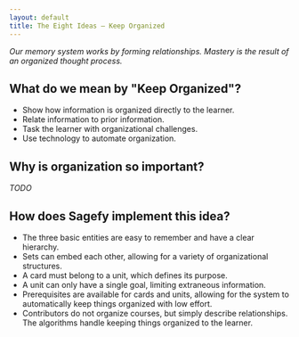 ```yaml
---
layout: default
title: The Eight Ideas – Keep Organized
---
```


_Our memory system works by forming relationships. Mastery is the result of an organized thought process._

What do we mean by "Keep Organized"?
-------------------------------------

- Show how information is organized directly to the learner.
- Relate information to prior information.
- Task the learner with organizational challenges.
- Use technology to automate organization.

Why is organization so important?
--------------------------------------

_TODO_

How does Sagefy implement this idea?
------------------------------------

- The three basic entities are easy to remember and have a clear hierarchy.
- Sets can embed each other, allowing for a variety of organizational structures.
- A card must belong to a unit, which defines its purpose.
- A unit can only have a single goal, limiting extraneous information.
- Prerequisites are available for cards and units, allowing for the system to automatically keep things organized with low effort.
- Contributors do not organize courses, but simply describe relationships. The algorithms handle keeping things organized to the learner.
